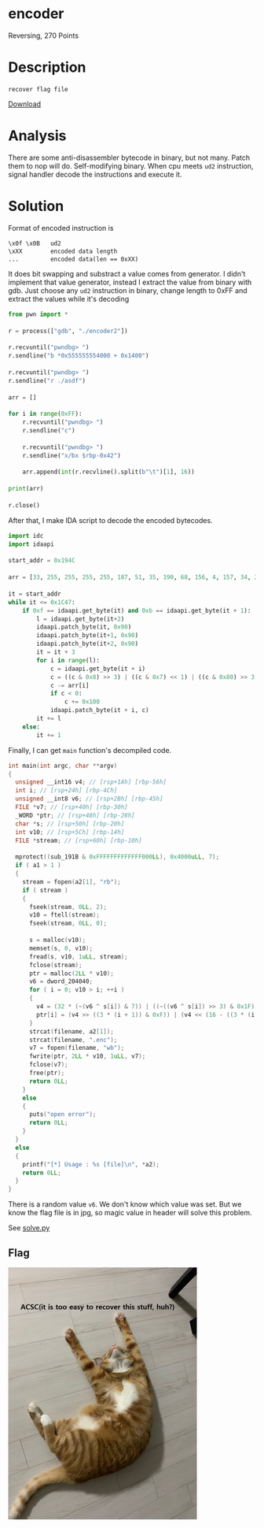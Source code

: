 # encoder
Reversing, 270 Points

# Description
```
recover flag file
```
[Download](./encoder.tar.gz)

# Analysis
There are some anti-disassembler bytecode in binary, but not many. Patch them to nop will do.
Self-modifying binary. When cpu meets `ud2` instruction, signal handler decode the instructions and execute it.

# Solution

Format of encoded instruction is
```
\x0f \x0B   ud2
\xXX        encoded data length
...         encoded data(len == 0xXX)
```

It does bit swapping and substract a value comes from generator.
I didn't implement that value generator, instead I extract the value from binary with gdb.
Just choose any `ud2` instruction in binary, change length to 0xFF and extract the values while it's decoding

```python
from pwn import *

r = process(["gdb", "./encoder2"])

r.recvuntil("pwndbg> ")
r.sendline("b *0x555555554000 + 0x1400")

r.recvuntil("pwndbg> ")
r.sendline("r ./asdf")

arr = []

for i in range(0xFF):
    r.recvuntil("pwndbg> ")
    r.sendline("c")

    r.recvuntil("pwndbg> ")
    r.sendline("x/bx $rbp-0x42")

    arr.append(int(r.recvline().split(b"\t")[1], 16))

print(arr)

r.close()
```

After that, I make IDA script to decode the encoded bytecodes.
```python
import idc
import idaapi

start_addr = 0x194C

arr = [33, 255, 255, 255, 255, 187, 51, 35, 190, 68, 156, 4, 157, 34, 210, 82, 74, 249, 161, 98, 57, 232, 230, 112, 215, 37, 253, 102, 87, 244, 242, 124, 219, 42, 209, 114, 228, 17, 222, 161, 57, 239, 231, 145, 80, 190, 36, 254, 62, 54, 52, 29, 149, 44, 123, 132, 188, 122, 187, 36, 49, 248, 129, 226, 216, 161, 23, 49, 255, 252, 135, 254, 220, 197, 51, 191, 4, 152, 236, 22, 44, 89, 185, 5, 97, 54, 250, 26, 208, 134, 22, 50, 238, 76, 142, 79, 5, 227, 50, 193, 42, 224, 170, 99, 162, 63, 54, 205, 62, 228, 198, 159, 166, 92, 91, 113, 203, 248, 202, 211, 178, 105, 239, 134, 40, 21, 55, 225, 208, 150, 60, 11, 189, 91, 187, 231, 236, 170, 80, 183, 201, 113, 72, 4, 137, 31, 87, 197, 229, 141, 156, 105, 31, 38, 116, 82, 114, 26, 98, 5, 124, 43, 11, 6, 174, 46, 119, 18, 72, 223, 16, 243, 186, 53, 195, 46, 95, 3, 173, 71, 214, 100, 95, 51, 235, 23, 185, 139, 234, 122, 227, 79, 255, 28, 61, 208, 2, 89, 136, 197, 59, 163, 90, 84, 46, 110, 158, 10, 15, 184, 159, 88, 212, 154, 195, 39, 45, 13, 19, 230, 242, 166, 223, 43, 193, 41, 232, 3, 176, 242, 235, 66, 93, 46, 61, 71, 205, 41, 191, 70, 155, 50, 202, 124, 81, 182, 203, 91, 63, 54, 214, 168, 166, 20, 89]

it = start_addr
while it <= 0x1C47:
    if 0xf == idaapi.get_byte(it) and 0xb == idaapi.get_byte(it + 1):
        l = idaapi.get_byte(it+2)
        idaapi.patch_byte(it, 0x90)
        idaapi.patch_byte(it+1, 0x90)
        idaapi.patch_byte(it+2, 0x90)
        it = it + 3
        for i in range(l):
            c = idaapi.get_byte(it + i)
            c = ((c & 0x8) >> 3) | ((c & 0x7) << 1) | ((c & 0x80) >> 3) | ((c & 0x70) << 1)
            c -= arr[i]
            if c < 0:
                c += 0x100
            idaapi.patch_byte(it + i, c)
        it += l
    else:
        it += 1
```

Finally, I can get `main` function's decompiled code.
```c
int main(int argc, char **argv)
{
  unsigned __int16 v4; // [rsp+1Ah] [rbp-56h]
  int i; // [rsp+24h] [rbp-4Ch]
  unsigned __int8 v6; // [rsp+2Bh] [rbp-45h]
  FILE *v7; // [rsp+40h] [rbp-30h]
  _WORD *ptr; // [rsp+48h] [rbp-28h]
  char *s; // [rsp+50h] [rbp-20h]
  int v10; // [rsp+5Ch] [rbp-14h]
  FILE *stream; // [rsp+60h] [rbp-10h]

  mprotect((sub_191B & 0xFFFFFFFFFFFFF000LL), 0x4000uLL, 7);
  if ( a1 > 1 )
  {
    stream = fopen(a2[1], "rb");
    if ( stream )
    {
      fseek(stream, 0LL, 2);
      v10 = ftell(stream);
      fseek(stream, 0LL, 0);

      s = malloc(v10);
      memset(s, 0, v10);
      fread(s, v10, 1uLL, stream);
      fclose(stream);
      ptr = malloc(2LL * v10);
      v6 = dword_204040;
      for ( i = 0; v10 > i; ++i )
      {
        v4 = (32 * (~(v6 ^ s[i]) & 7)) | ((~((v6 ^ s[i]) >> 3) & 0x1F) << 11);
        ptr[i] = (v4 >> ((3 * (i + 1)) & 0xF)) | (v4 << (16 - ((3 * (i + 1)) & 0xF)));
      }
      strcat(filename, a2[1]);
      strcat(filename, ".enc");
      v7 = fopen(filename, "wb");
      fwrite(ptr, 2LL * v10, 1uLL, v7);
      fclose(v7);
      free(ptr);
      return 0LL;
    }
    else
    {
      puts("open error");
      return 0LL;
    }
  }
  else
  {
    printf("[*] Usage : %s [file]\n", *a2);
    return 0LL;
  }
}
```

There is a random value `v6`. We don't know which value was set. But we know the flag file is in jpg, so magic value in header will solve this problem.

See [solve.py](./solve.py)

## Flag
<img src="flag.jpg" alt="Flag" style="zoom:50%;" /> 
